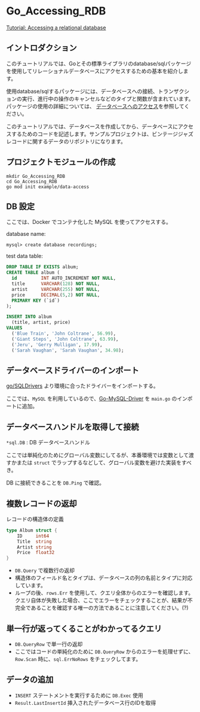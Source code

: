 # Go_Accessing_RDB

[Tutorial: Accessing a relational database](https://go.dev/doc/tutorial/database-access)

## イントロダクション

このチュートリアルでは、Goとその標準ライブラリのdatabase/sqlパッケージを使用してリレーショナルデータベースにアクセスするための基本を紹介します。

使用database/sqlするパッケージには、データベースへの接続、トランザクションの実行、進行中の操作のキャンセルなどのタイプと関数が含まれています。パッケージの使用の詳細については、 [データベースへのアクセス](https://go.dev/doc/database/)を参照してください。

このチュートリアルでは、データベースを作成してから、データベースにアクセスするためのコードを記述します。サンプルプロジェクトは、ビンテージジャズレコードに関するデータのリポジトリになります。

## プロジェクトモジュールの作成

```shell
mkdir Go_Accessing_RDB
cd Go_Accessing_RDB
go mod init example/data-access
```

## DB 設定

ここでは、Docker でコンテナ化した MySQL を使ってアクセスする。

database name:
```shell
mysql> create database recordings;
```

test data table:
```sql
DROP TABLE IF EXISTS album;
CREATE TABLE album (
  id         INT AUTO_INCREMENT NOT NULL,
  title      VARCHAR(128) NOT NULL,
  artist     VARCHAR(255) NOT NULL,
  price      DECIMAL(5,2) NOT NULL,
  PRIMARY KEY (`id`)
);

INSERT INTO album
  (title, artist, price)
VALUES
  ('Blue Train', 'John Coltrane', 56.99),
  ('Giant Steps', 'John Coltrane', 63.99),
  ('Jeru', 'Gerry Mulligan', 17.99),
  ('Sarah Vaughan', 'Sarah Vaughan', 34.98);
```

## データベースドライバーのインポート

[go/SQLDrivers](https://github.com/golang/go/wiki/SQLDrivers) より環境に合ったドライバーをインポートする。

ここでは、`MySQL` を利用しているので、[Go-MySQL-Driver](https://github.com/go-sql-driver/mysql/) を `main.go` のインポートに追加。

## データベースハンドルを取得して接続

`*sql.DB` : DB データベースハンドル

ここでは単純化のためにグローバル変数にしてるが、本番環境では変数として渡すかまたは `struct` でラップするなどして、グローバル変数を避けた実装をすべき。

DB に接続できることを `DB.Ping` で確認。

## 複数レコードの返却

レコードの構造体の定義

```go
type Album struct {
    ID     int64
    Title  string
    Artist string
    Price  float32
}
```

- `DB.Query` で複数行の返却
- 構造体のフィールド名とタイプは、データベースの列の名前とタイプに対応しています。 
- ループの後、`rows.Err` を使用して、クエリ全体からのエラーを確認します。クエリ自体が失敗した場合、ここでエラーをチェックすることが、結果が不完全であることを確認する唯一の方法であることに注意してください。(?)

## 単一行が返ってくることがわかってるクエリ

- `DB.QueryRow` で単一行の返却
- ここではコードの単純化のために `DB.QueryRow` からのエラーを処理せずに、`Row.Scan` 時に、`sql.ErrNoRows` をチェックしてます。

## データの追加

- `INSERT` ステートメントを実行するために `DB.Exec` 使用
- `Result.LastInsertId` 挿入されたデータベース行のIDを取得


